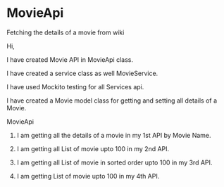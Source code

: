 # MovieApi
Fetching the details of a movie from wiki

Hi,


I have created Movie API in MovieApi class.

I have created a service class as well MovieService.


I have used Mockito testing for all Services api.


I have created a Movie model class for getting and setting all details of a Movie.



MovieApi 

1. I am getting all the details of a movie in my 1st API by Movie Name.

2. I am getting all List of movie upto 100 in my 2nd API.

3. I am getting all List of movie in sorted order upto 100 in my 3rd API.

4. I am getting  List of movie upto 100 in my 4th API.
